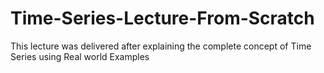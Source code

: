 # Time-Series-Lecture-From-Scratch
This lecture was delivered after explaining the complete concept of Time Series using Real world Examples
